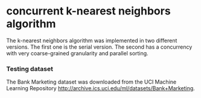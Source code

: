 # concurrent k-nearest neighbors algorithm
 The k-nearest neighbors algorithm was implemented in two different versions. The first one is the serial version. The second has a concurrency with very coarse-grained granularity and parallel sorting. 
 
### Testing dataset
The Bank Marketing dataset was downloaded from the UCI
Machine Learning Repository 
http://archive.ics.uci.edu/ml/datasets/Bank+Marketing.
